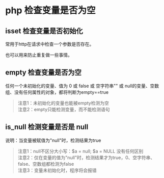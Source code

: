# php 检查变量是否为空

## isset 检查变量是否初始化

常用于http在请求中检查一个参数是否存在。  

也可以用来防止重复做一些事情。  

## empty 检查变量是否为空  

任何一个未初始化的变量、值为 0 或 false 或 空字符串"" 或 null的变量、空数组、没有任何属性的对象，都将判断为empty==true  

>  
>  注意1：未初始化的变量也能被empty检测为空  
>  注意2：empty只能检测变量，而不能检测语句  
>  


## is_null 检测变量是否是 null  

说明：当变量被赋值为"null"时，检测结果为true  

>  
>  注意1：null不区分大小写：$a = null; $a = NULL 没有任何区别  
>  注意2：仅在变量的值为"null"时，检测结果才为true，0、空字符串、false、空数组都检测为false  
>  注意3：变量未初始化时，程序将会报错  
>  




